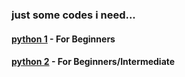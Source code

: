  ### just some codes i need...
#### [python 1](./python%201) - For Beginners 
#### [python 2](./python%202) - For Beginners/Intermediate 